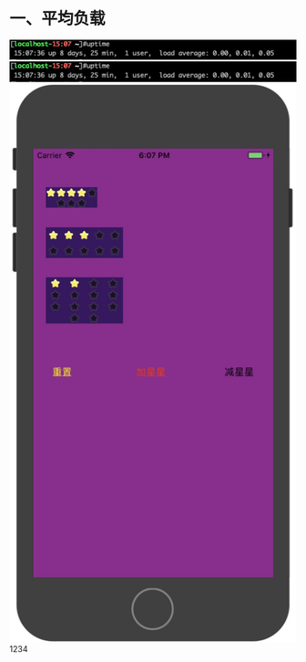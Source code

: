# 一、平均负载  
![uptime](https://github.com/SidneyCao/Notes/blob/main/img/uptime.png)
![Alt text](https://github.com/SidneyCao/Notes/blob/main/img/uptime.png)
![Alt text](https://github.com/weiman152/StarsView/blob/master/ScreenShots/1.png)
1234